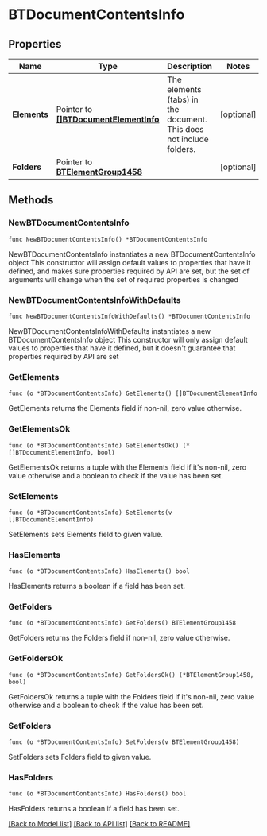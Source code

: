 # BTDocumentContentsInfo

## Properties

Name | Type | Description | Notes
------------ | ------------- | ------------- | -------------
**Elements** | Pointer to [**[]BTDocumentElementInfo**](BTDocumentElementInfo.md) | The elements (tabs) in the document. This does not include folders. | [optional] 
**Folders** | Pointer to [**BTElementGroup1458**](BTElementGroup1458.md) |  | [optional] 

## Methods

### NewBTDocumentContentsInfo

`func NewBTDocumentContentsInfo() *BTDocumentContentsInfo`

NewBTDocumentContentsInfo instantiates a new BTDocumentContentsInfo object
This constructor will assign default values to properties that have it defined,
and makes sure properties required by API are set, but the set of arguments
will change when the set of required properties is changed

### NewBTDocumentContentsInfoWithDefaults

`func NewBTDocumentContentsInfoWithDefaults() *BTDocumentContentsInfo`

NewBTDocumentContentsInfoWithDefaults instantiates a new BTDocumentContentsInfo object
This constructor will only assign default values to properties that have it defined,
but it doesn't guarantee that properties required by API are set

### GetElements

`func (o *BTDocumentContentsInfo) GetElements() []BTDocumentElementInfo`

GetElements returns the Elements field if non-nil, zero value otherwise.

### GetElementsOk

`func (o *BTDocumentContentsInfo) GetElementsOk() (*[]BTDocumentElementInfo, bool)`

GetElementsOk returns a tuple with the Elements field if it's non-nil, zero value otherwise
and a boolean to check if the value has been set.

### SetElements

`func (o *BTDocumentContentsInfo) SetElements(v []BTDocumentElementInfo)`

SetElements sets Elements field to given value.

### HasElements

`func (o *BTDocumentContentsInfo) HasElements() bool`

HasElements returns a boolean if a field has been set.

### GetFolders

`func (o *BTDocumentContentsInfo) GetFolders() BTElementGroup1458`

GetFolders returns the Folders field if non-nil, zero value otherwise.

### GetFoldersOk

`func (o *BTDocumentContentsInfo) GetFoldersOk() (*BTElementGroup1458, bool)`

GetFoldersOk returns a tuple with the Folders field if it's non-nil, zero value otherwise
and a boolean to check if the value has been set.

### SetFolders

`func (o *BTDocumentContentsInfo) SetFolders(v BTElementGroup1458)`

SetFolders sets Folders field to given value.

### HasFolders

`func (o *BTDocumentContentsInfo) HasFolders() bool`

HasFolders returns a boolean if a field has been set.


[[Back to Model list]](../README.md#documentation-for-models) [[Back to API list]](../README.md#documentation-for-api-endpoints) [[Back to README]](../README.md)



